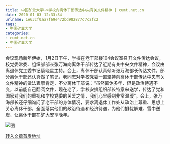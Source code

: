 ```yaml
---
title: 中国矿业大学->学校向离休干部传达中央有关文件精神 | cumt.net.cn
date: 2020-01-03 12:33:34
urlname: 1e63cf0aa7f69e472bd982877c7c2fc2
tags: 
- 中国矿业大学
categories:
- cumt.net.cn
- 中国矿业大学
---
```

会议现场新年伊始，1月2日下午，学校在老干部楼104会议室召开文件传达会议，校党委常委、组织部部长张万海向离休干部传达了近期有关中央文件精神，会议由离退休党工委书记蔡晓星主持。会上，离休干部认真倾听张万海部长传达文件，部分离休干部还认真做了笔记，老同志对学校党委一直坚持向离休干部传达中央有关文件精神的做法表示肯定，不少离休干部说：“虽然离休多年，但是政治待遇不变，以前能自己翻阅文件，现在老了，学校安排组织部长特意来送学，传达了党和国家对我们的重视和学校党委的关爱之情，我们心里感到非常温暖”。会上，张万海部长还仔细询问了老干部的身体情况，要求离退休工作处从政治上尊重、思想上关心离休干部，全面落实他们的政治待遇和经济待遇，为他们排忧解难、雪中送炭，让离休干部在矿大安享晚年。

![图](http://xwzx.cumt.edu.cn/_upload/article/images/59/31/ba8d2d0d439eb8ce5ee066d23fd4/c922f2ac-8a51-46bc-bcc2-904b110e7690.jpg)

[转入文章首发地址](http://xwzx.cumt.edu.cn/7f/1f/c523a556831/page.htm)